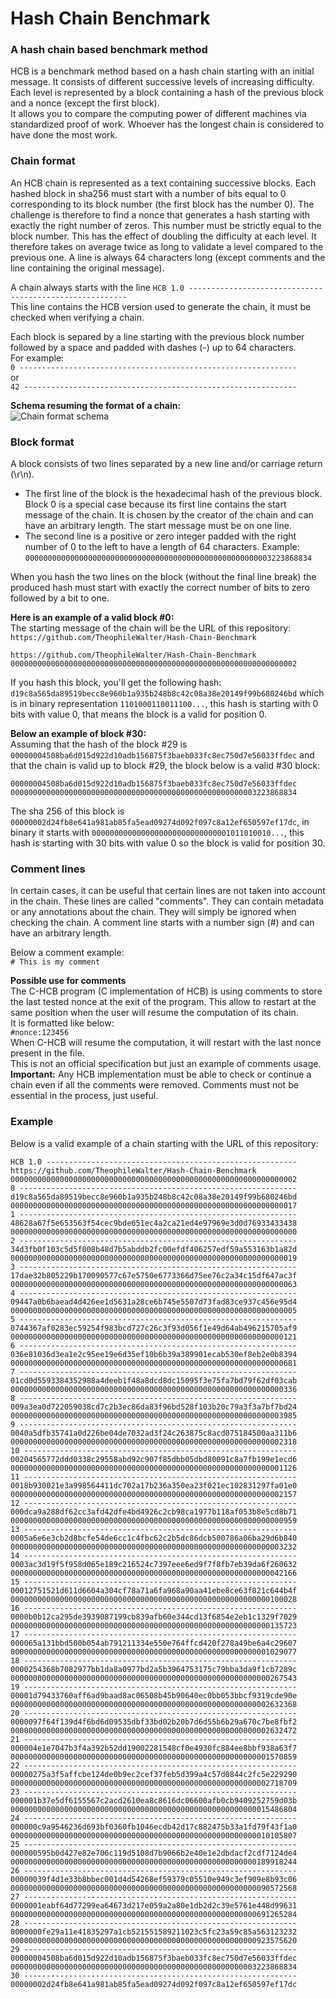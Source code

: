 # Hash Chain Benchmark
### A hash chain based benchmark method
HCB is a benchmark method based on a hash chain starting with an initial message. It consists of different successive levels of increasing difficulty. Each level is represented by a block containing a hash of the previous block and a nonce (except the first block).  
It allows you to compare the computing power of different machines via standardized proof of work. Whoever has the longest chain is considered to have done the most work.
### Chain format
An HCB chain is represented as a text containing successive blocks. Each hashed block in sha256 must start with a number of bits equal to 0 corresponding to its block number (the first block has the number 0). The challenge is therefore to find a nonce that generates a hash starting with exactly the right number of zeros. This number must be strictly equal to the block number. This has the effect of doubling the difficulty at each level. It therefore takes on average twice as long to validate a level compared to the previous one. A line is always 64 characters long (except comments and the line containing the original message).  
  
A chain always starts with the line
```HCB 1.0 --------------------------------------------------------```  
This line contains the HCB version used to generate the chain, it must be checked when verifying a chain.  
  
Each block is separed by a line starting with the previous block number followed by a space and padded with dashes (-) up to 64 characters.  
For example:  
```0 --------------------------------------------------------------```  
or  
```42 -------------------------------------------------------------```  
  
__Schema resuming the format of a chain:__  
![Chain format schema](chain-format.jpg)  
### Block format
A block consists of two lines separated by a new line and/or carriage return (\r\n).  
* The first line of the block is the hexadecimal hash of the previous block. Block 0 is a special case because its first line contains the start message of the chain. It is chosen by the creator of the chain and can have an arbitrary length. The start message must be on one line.
* The second line is a positive or zero integer padded with the right number of 0 to the left to have a length of 64 characters.
  Example:  
  ```0000000000000000000000000000000000000000000000000000003223868834```  

When you hash the two lines on the block (without the final line break) the produced hash must start with exactly the correct number of bits to zero followed by a bit to one.  
  
__Here is an example of a valid block #0:__  
The starting message of the chain will be the URL of this repository: ```https://github.com/TheophileWalter/Hash-Chain-Benchmark```
```
https://github.com/TheophileWalter/Hash-Chain-Benchmark
0000000000000000000000000000000000000000000000000000000000000002
```
If you hash this block, you'll get the following hash: ```d19c8a565da89519becc8e960b1a935b248b8c42c08a38e20149f99b680246bd``` which is in binary representation ```1101000110011100...```, this hash is starting with 0 bits with value 0, that means the block is a valid for position 0.  
  
__Below an example of block #30:__  
Assuming that the hash of the block #29 is ```00000004508ba6d015d922d10adb156875f3baeb033fc8ec750d7e56033ffdec``` and that the chain is valid up to block #29, the block below is a valid #30 block:  
```
00000004508ba6d015d922d10adb156875f3baeb033fc8ec750d7e56033ffdec
0000000000000000000000000000000000000000000000000000003223868834
```
The sha 256 of this block is ```00000002d24fb8e641a981ab85fa5ead09274d092f097c8a12ef650597ef17dc```, in binary it starts with ```0000000000000000000000000000001011010010...```, this hash is starting with 30 bits with value 0 so the block is valid for position 30.  
### Comment lines
In certain cases, it can be useful that certain lines are not taken into account in the chain. These lines are called "comments". They can contain metadata or any annotations about the chain. They will simply be ignored when checking the chain. A comment line starts with a number sign (#) and can have an arbitrary length.  
  
Below a comment example:  
```# This is my comment```  
  
__Possible use for comments__  
The C-HCB program (C implementation of HCB) is using comments to store the last tested nonce at the exit of the program. This allow to restart at the same position when the user will resume the computation of its chain.  
It is formatted like below:  
```#nonce:123456```  
When C-HCB will resume the computation, it will restart with the last nonce present in the file.  
This is not an official specification but just an example of comments usage.  
__Important:__ Any HCB implementation must be able to check or continue a chain even if all the comments were removed. Comments must not be essential in the process, just useful.  
### Example
Below is a valid example of a chain starting with the URL of this repository:  
```
HCB 1.0 --------------------------------------------------------
https://github.com/TheophileWalter/Hash-Chain-Benchmark
0000000000000000000000000000000000000000000000000000000000000002
0 --------------------------------------------------------------
d19c8a565da89519becc8e960b1a935b248b8c42c08a38e20149f99b680246bd
0000000000000000000000000000000000000000000000000000000000000017
1 --------------------------------------------------------------
48628a67f5e653563f54cec9bde651ec4a2ca21ed4e97969e3d0d76933433438
0000000000000000000000000000000000000000000000000000000000000000
2 --------------------------------------------------------------
34d3fb0f103c5d5f008b48d7b5abddb2fc00efdf406257edf59a553163b1a82d
0000000000000000000000000000000000000000000000000000000000000019
3 --------------------------------------------------------------
17dae32b805229b170090577c67e5750e6773366d75ee76c2a34c15df647ac3f
0000000000000000000000000000000000000000000000000000000000000063
4 --------------------------------------------------------------
09447a0b6baead4d426ee1d5631a28ce6b745e5507d73fad83ce937c456e95d4
0000000000000000000000000000000000000000000000000000000000000005
5 --------------------------------------------------------------
0744367af0283ec59254f983bcd727c26c3f93d056f1e49d64ab496215705af9
0000000000000000000000000000000000000000000000000000000000000121
6 --------------------------------------------------------------
036e81036d3ea1e2c95ee19e6d35ef10b6b39a389901ecab530ef8eb2e0b8394
0000000000000000000000000000000000000000000000000000000000000681
7 --------------------------------------------------------------
01cd0d5593384352988a4deeb1f48a8dcd8dc15095f3e75fa7bd79f62df03cab
0000000000000000000000000000000000000000000000000000000000000336
8 --------------------------------------------------------------
009a3ea0d722059038cd7c2b3ec86da83f96bd528f103b20c79a3f3a7bf7bd24
0000000000000000000000000000000000000000000000000000000000003985
9 --------------------------------------------------------------
0040a5dfb35741a0d226be04de7032ad3f24c263875c8acd075184500aa311b6
0000000000000000000000000000000000000000000000000000000000002318
10 -------------------------------------------------------------
00204565772ddd0338c29558abd92c907f85dbb05dbd80091c8a7fb199e1ecd6
0000000000000000000000000000000000000000000000000000000000001126
11 -------------------------------------------------------------
0018b930021e3a998564411dc702a17b236a350ea23f021ec102831297fa01e0
0000000000000000000000000000000000000000000000000000000000002157
12 -------------------------------------------------------------
000dca9a288df62cc3afd42dfe4bd4926c2cb98ca1977b118af053b8e5cd8b71
0000000000000000000000000000000000000000000000000000000000000959
13 -------------------------------------------------------------
0005a6e6e3cb2d8bcfe54de6cc1c4fbc62c2b5dc86dcb500786a06ba29d6b840
0000000000000000000000000000000000000000000000000000000000003232
14 -------------------------------------------------------------
0003ac3d19f5f958d065e189c216524c7397eee6ed9f7f8fb7eb39da6f260632
0000000000000000000000000000000000000000000000000000000000042166
15 -------------------------------------------------------------
00012751521d611d6604a304cf78a71a6fa968a90aa41ebe8ce63f821c644b4f
0000000000000000000000000000000000000000000000000000000000100028
16 -------------------------------------------------------------
0000b0b12ca295de3939087199cb839afb60e344cd13f6854e2eb1c1329f7029
0000000000000000000000000000000000000000000000000000000000135723
17 -------------------------------------------------------------
000065a131bbd500b054ab791211334e550e764ffcd420f278a49be6a4c29607
0000000000000000000000000000000000000000000000000000000001029077
18 -------------------------------------------------------------
0000254368b7082977bb1da8a0977bd2a5b3964753175c79bba3da9f1cb7289c
0000000000000000000000000000000000000000000000000000000000267543
19 -------------------------------------------------------------
00001d79433760aff6ad9baad8ac06508b45b90640ec0bb053bbcf9319cde90e
0000000000000000000000000000000000000000000000000000000002632368
20 -------------------------------------------------------------
0000097f64f139d4f6bd6d09535dbf33bd02b20b7d6d55b6b29a670c7be8fbf2
0000000000000000000000000000000000000000000000000000000002632472
21 -------------------------------------------------------------
000004e1e7047b3f4a392b52dd19002281548cf0e4930fc884ee8bbf938a63f7
0000000000000000000000000000000000000000000000000000000001570859
22 -------------------------------------------------------------
00000275a3f5affcbe124de0b9ec2cef37feb5d399a4c57d0844c2fc5e229290
0000000000000000000000000000000000000000000000000000000002718709
23 -------------------------------------------------------------
000001b37e5df6155567c2acd2610ea8c8616dc06600afb0cb9409252759d03b
0000000000000000000000000000000000000000000000000000000015486804
24 -------------------------------------------------------------
000000c9a9546236d693bf0360fb1046ecdb42d17c882475b33a1fd79f43f1a0
0000000000000000000000000000000000000000000000000000000010105807
25 -------------------------------------------------------------
000000595b0d427e82e706c119d5108d7b9066b2e40e1e2dbdacf2cdf7124de4
0000000000000000000000000000000000000000000000000000000189918244
26 -------------------------------------------------------------
00000039f4d1e33b8bbec001d4d54268ef59379c05510e949c3ef909e8b93c06
0000000000000000000000000000000000000000000000000000000090572568
27 -------------------------------------------------------------
0000001eabf64d77299ea64673d217e059a2a80e1db2d2c39e5761e448d99631
0000000000000000000000000000000000000000000000000000000691265284
28 -------------------------------------------------------------
0000000fe29a11e41835297a1cb521551589211023c5fc23a59c85a563123232
0000000000000000000000000000000000000000000000000000000923575620
29 -------------------------------------------------------------
00000004508ba6d015d922d10adb156875f3baeb033fc8ec750d7e56033ffdec
0000000000000000000000000000000000000000000000000000003223868834
30 -------------------------------------------------------------
00000002d24fb8e641a981ab85fa5ead09274d092f097c8a12ef650597ef17dc
```
